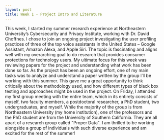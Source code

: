 ```yaml
---
layout: post
title: Week 1 - Project Intro and Literature
---
```


  This week, I started my summer research experience at Northeastern University’s Cybersecurity and Privacy Institute, working with Dr. David Choffnes. I chose to join an ongoing project investigating the user profiling practices of three of the top voice assistants in the United States – Google Assistant, Amazon Alexa, and Apple Siri. The topic is fascinating and aligns well with my overarching goal to do research that provides consumer protections for technology users. 
	My ultimate focus for this week was reviewing papers for the project and understanding what work has been done so far. As the project has been an ongoing effort, one of my main tasks was to analyze and understand a paper written by the group I’ll be working with this summer. This gave me a great opportunity to think critically about the methodology used, and how different types of black box testing and approaches might be used in the project.
	On Friday, I attended my first group meeting with the entire team, which in its entirety consists of myself, two faculty members, a postdoctoral researcher, a PhD student, two undergraduates, and myself. While the majority of the group is from Northeastern University (my home institution), one of the professors and the PhD student are from the University of Southern California. They are all apart of a research group called "Proper Data". I am thrilled to be working alongside a group of individuals with such diverse experience and am excited for the rest of the summer!


